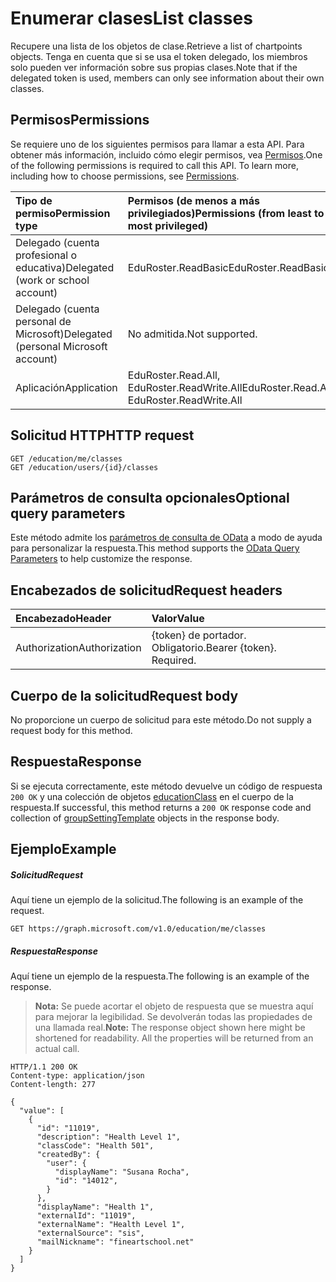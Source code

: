 # <a name="list-classes"></a><span data-ttu-id="6c808-101">Enumerar clases</span><span class="sxs-lookup"><span data-stu-id="6c808-101">List classes</span></span>

<span data-ttu-id="6c808-102">Recupere una lista de los objetos de clase.</span><span class="sxs-lookup"><span data-stu-id="6c808-102">Retrieve a list of chartpoints objects.</span></span> <span data-ttu-id="6c808-103">Tenga en cuenta que si se usa el token delegado, los miembros solo pueden ver información sobre sus propias clases.</span><span class="sxs-lookup"><span data-stu-id="6c808-103">Note that if the delegated token is used, members can only see information about their own classes.</span></span> 

<!-- Please verify the revision to the delegated token text. -->

## <a name="permissions"></a><span data-ttu-id="6c808-104">Permisos</span><span class="sxs-lookup"><span data-stu-id="6c808-104">Permissions</span></span>
<span data-ttu-id="6c808-p102">Se requiere uno de los siguientes permisos para llamar a esta API. Para obtener más información, incluido cómo elegir permisos, vea [Permisos](../../../concepts/permissions_reference.md).</span><span class="sxs-lookup"><span data-stu-id="6c808-p102">One of the following permissions is required to call this API. To learn more, including how to choose permissions, see [Permissions](../../../concepts/permissions_reference.md).</span></span>

|<span data-ttu-id="6c808-107">Tipo de permiso</span><span class="sxs-lookup"><span data-stu-id="6c808-107">Permission type</span></span>      | <span data-ttu-id="6c808-108">Permisos (de menos a más privilegiados)</span><span class="sxs-lookup"><span data-stu-id="6c808-108">Permissions (from least to most privileged)</span></span>              |
|:--------------------|:---------------------------------------------------------|
|<span data-ttu-id="6c808-109">Delegado (cuenta profesional o educativa)</span><span class="sxs-lookup"><span data-stu-id="6c808-109">Delegated (work or school account)</span></span> |  <span data-ttu-id="6c808-110">EduRoster.ReadBasic</span><span class="sxs-lookup"><span data-stu-id="6c808-110">EduRoster.ReadBasic</span></span>  |
|<span data-ttu-id="6c808-111">Delegado (cuenta personal de Microsoft)</span><span class="sxs-lookup"><span data-stu-id="6c808-111">Delegated (personal Microsoft account)</span></span> |  <span data-ttu-id="6c808-112">No admitida.</span><span class="sxs-lookup"><span data-stu-id="6c808-112">Not supported.</span></span>  |
|<span data-ttu-id="6c808-113">Aplicación</span><span class="sxs-lookup"><span data-stu-id="6c808-113">Application</span></span> | <span data-ttu-id="6c808-114">EduRoster.Read.All, EduRoster.ReadWrite.All</span><span class="sxs-lookup"><span data-stu-id="6c808-114">EduRoster.Read.All, EduRoster.ReadWrite.All</span></span> | 

## <a name="http-request"></a><span data-ttu-id="6c808-115">Solicitud HTTP</span><span class="sxs-lookup"><span data-stu-id="6c808-115">HTTP request</span></span>
<!-- { "blockType": "ignored" } -->
```http
GET /education/me/classes
GET /education/users/{id}/classes
```
## <a name="optional-query-parameters"></a><span data-ttu-id="6c808-116">Parámetros de consulta opcionales</span><span class="sxs-lookup"><span data-stu-id="6c808-116">Optional query parameters</span></span>
<span data-ttu-id="6c808-117">Este método admite los [parámetros de consulta de OData](http://graph.microsoft.io/docs/overview/query_parameters) a modo de ayuda para personalizar la respuesta.</span><span class="sxs-lookup"><span data-stu-id="6c808-117">This method supports the [OData Query Parameters](http://graph.microsoft.io/docs/overview/query_parameters) to help customize the response.</span></span>

## <a name="request-headers"></a><span data-ttu-id="6c808-118">Encabezados de solicitud</span><span class="sxs-lookup"><span data-stu-id="6c808-118">Request headers</span></span>
| <span data-ttu-id="6c808-119">Encabezado</span><span class="sxs-lookup"><span data-stu-id="6c808-119">Header</span></span>       | <span data-ttu-id="6c808-120">Valor</span><span class="sxs-lookup"><span data-stu-id="6c808-120">Value</span></span> |
|:---------------|:--------|
| <span data-ttu-id="6c808-121">Authorization</span><span class="sxs-lookup"><span data-stu-id="6c808-121">Authorization</span></span>  | <span data-ttu-id="6c808-p103">{token} de portador. Obligatorio.</span><span class="sxs-lookup"><span data-stu-id="6c808-p103">Bearer {token}. Required.</span></span>  |

## <a name="request-body"></a><span data-ttu-id="6c808-124">Cuerpo de la solicitud</span><span class="sxs-lookup"><span data-stu-id="6c808-124">Request body</span></span>
<span data-ttu-id="6c808-125">No proporcione un cuerpo de solicitud para este método.</span><span class="sxs-lookup"><span data-stu-id="6c808-125">Do not supply a request body for this method.</span></span>
## <a name="response"></a><span data-ttu-id="6c808-126">Respuesta</span><span class="sxs-lookup"><span data-stu-id="6c808-126">Response</span></span>
<span data-ttu-id="6c808-127">Si se ejecuta correctamente, este método devuelve un código de respuesta `200 OK` y una colección de objetos [educationClass](../resources/educationclass.md) en el cuerpo de la respuesta.</span><span class="sxs-lookup"><span data-stu-id="6c808-127">If successful, this method returns a `200 OK` response code and collection of [groupSettingTemplate](../resources/educationclass.md) objects in the response body.</span></span>
## <a name="example"></a><span data-ttu-id="6c808-128">Ejemplo</span><span class="sxs-lookup"><span data-stu-id="6c808-128">Example</span></span>
##### <a name="request"></a><span data-ttu-id="6c808-129">Solicitud</span><span class="sxs-lookup"><span data-stu-id="6c808-129">Request</span></span>
<span data-ttu-id="6c808-130">Aquí tiene un ejemplo de la solicitud.</span><span class="sxs-lookup"><span data-stu-id="6c808-130">The following is an example of the request.</span></span>
<!-- {
  "blockType": "request",
  "name": "get_classes"
}-->
```http
GET https://graph.microsoft.com/v1.0/education/me/classes
```
##### <a name="response"></a><span data-ttu-id="6c808-131">Respuesta</span><span class="sxs-lookup"><span data-stu-id="6c808-131">Response</span></span>
<span data-ttu-id="6c808-132">Aquí tiene un ejemplo de la respuesta.</span><span class="sxs-lookup"><span data-stu-id="6c808-132">The following is an example of the response.</span></span> 

><span data-ttu-id="6c808-p104">**Nota:** Se puede acortar el objeto de respuesta que se muestra aquí para mejorar la legibilidad. Se devolverán todas las propiedades de una llamada real.</span><span class="sxs-lookup"><span data-stu-id="6c808-p104">**Note:** The response object shown here might be shortened for readability. All the properties will be returned from an actual call.</span></span>

<!-- {
  "blockType": "response",
  "truncated": true,
  "@odata.type": "microsoft.graph.educationClass",
  "isCollection": true
} -->
```http
HTTP/1.1 200 OK
Content-type: application/json
Content-length: 277

{
  "value": [
    {
      "id": "11019",
      "description": "Health Level 1",
      "classCode": "Health 501",
      "createdBy": {
        "user": {
          "displayName": "Susana Rocha",
          "id": "14012",
        }
      },
      "displayName": "Health 1",
      "externalId": "11019",
      "externalName": "Health Level 1",
      "externalSource": "sis",
      "mailNickname": "fineartschool.net"
    } 
  ]
}
```

<!-- uuid: 8fcb5dbc-d5aa-4681-8e31-b001d5168d79
2015-10-25 14:57:30 UTC -->
<!-- {
  "type": "#page.annotation",
  "description": "List classes",
  "keywords": "",
  "section": "documentation",
  "tocPath": ""
}-->
